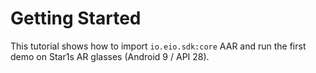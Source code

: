 # Getting Started

This tutorial shows how to import `io.eio.sdk:core` AAR and run the first demo
on Star1s AR glasses (Android 9 / API 28).
